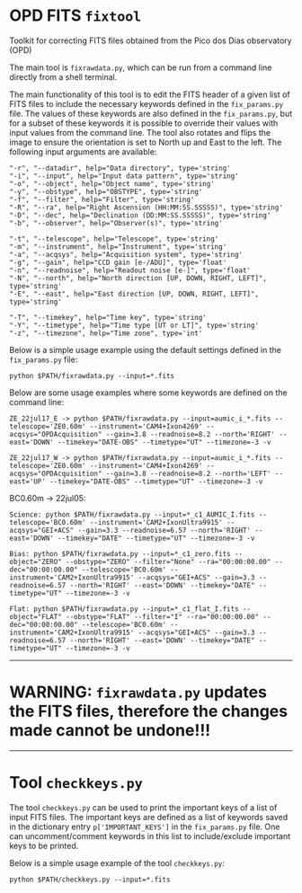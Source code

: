 # OPD FITS `fixtool`
Toolkit for correcting FITS files obtained from the Pico dos Dias observatory (OPD)

The main tool is `fixrawdata.py`, which can be run from a command line directly from a shell terminal. 

The main functionality of this tool is to edit the FITS header of a given list of FITS files to include the necessary keywords defined in the `fix_params.py` file. The values of these keywords are also defined in the `fix_params.py`, but for a subset of these keywords it is possible to override their values with input values from the command line. The tool also rotates and flips the image to ensure the orientation is set to North up and East to the left. The following input arguments are available:

```
"-r", "--datadir", help="Data directory", type='string'
"-i", "--input", help="Input data pattern", type='string'
"-o", "--object", help="Object name", type='string'
"-y", "--obstype", help="OBSTYPE", type='string'
"-f", "--filter", help="Filter", type='string'
"-R", "--ra", help="Right Ascension (HH:MM:SS.SSSSS)", type='string'
"-D", "--dec", help="Declination (DD:MM:SS.SSSSS)", type='string'
"-b", "--observer", help="Observer(s)", type='string'

"-t", "--telescope", help="Telescope", type='string'
"-m", "--instrument", help="Instrument", type='string'
"-a", "--acqsys", help="Acquisition system", type='string'
"-g", "--gain", help="CCD gain [e-/ADU]", type='float'
"-n", "--readnoise", help="Readout noise [e-]", type='float'
"-N", "--north", help="North direction [UP, DOWN, RIGHT, LEFT]", type='string'
"-E", "--east", help="East direction [UP, DOWN, RIGHT, LEFT]", type='string'

"-T", "--timekey", help="Time key", type='string'
"-Y", "--timetype", help="Time type [UT or LT]", type='string'
"-z", "--timezone", help="Time zone", type='int'
```

Below is a simple usage example using the default settings defined in the `fix_params.py` file:

```
python $PATH/fixrawdata.py --input=*.fits
```

Below are some usage examples where some keywords are defined on the command line:

```
ZE_22jul17_E -> python $PATH/fixrawdata.py --input=aumic_i_*.fits --telescope='ZE0.60m' --instrument='CAM4+Ixon4269' --acqsys="OPDAcquisition" --gain=3.8 --readnoise=8.2 --north='RIGHT' --east='DOWN' --timekey="DATE-OBS" --timetype="UT" --timezone=-3 -v

ZE_22jul17_W -> python $PATH/fixrawdata.py --input=aumic_i_*.fits --telescope='ZE0.60m' --instrument='CAM4+Ixon4269' --acqsys="OPDAcquisition" --gain=3.8 --readnoise=8.2 --north='LEFT' --east='UP' --timekey="DATE-OBS" --timetype="UT" --timezone=-3 -v
```

BC0.60m -> 22jul05:
```
Science: python $PATH/fixrawdata.py --input=*_c1_AUMIC_I.fits --telescope='BC0.60m' --instrument='CAM2+IxonUltra9915' --acqsys="GEI+ACS" --gain=3.3 --readnoise=6.57 --north='RIGHT' --east='DOWN' --timekey="DATE" --timetype="UT" --timezone=-3 -v

Bias: python $PATH/fixrawdata.py --input=*_c1_zero.fits --object="ZERO" --obstype="ZERO" --filter="None" --ra="00:00:00.00" --dec="00:00:00.00" --telescope='BC0.60m' --instrument='CAM2+IxonUltra9915' --acqsys="GEI+ACS" --gain=3.3 --readnoise=6.57 --north='RIGHT' --east='DOWN' --timekey="DATE" --timetype="UT" --timezone=-3 -v

Flat: python $PATH/fixrawdata.py --input=*_c1_flat_I.fits --object="FLAT" --obstype="FLAT" --filter="I" --ra="00:00:00.00" --dec="00:00:00.00" --telescope='BC0.60m' --instrument='CAM2+IxonUltra9915' --acqsys="GEI+ACS" --gain=3.3 --readnoise=6.57 --north='RIGHT' --east='DOWN' --timekey="DATE" --timetype="UT" --timezone=-3 -v
```

*****************************************
# WARNING: `fixrawdata.py` updates the FITS files, therefore the changes made cannot be undone!!!
*****************************************


# Tool `checkkeys.py`

The tool `checkkeys.py` can be used to print the important keys of a list of input FITS files. The important keys are defined as a list of keywords saved in the dictionary entry `p['IMPORTANT_KEYS']` in the `fix_params.py` file. One can uncomment/comment keywords in this list to include/exclude important keys to be printed. 

Below is a simple usage example of the tool `checkkeys.py`:

```
python $PATH/checkkeys.py --input=*.fits
```

